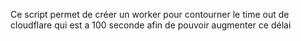 Ce script permet de créer un worker pour contourner le time out de cloudflare qui est a 100 seconde afin de pouvoir augmenter ce délai
